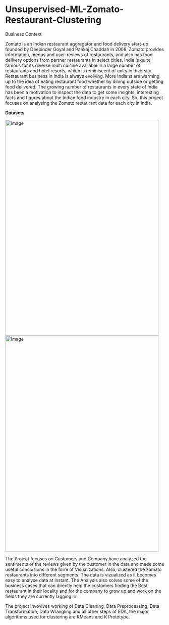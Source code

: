 # Unsupervised-ML-Zomato-Restaurant-Clustering
Business Context

Zomato is an Indian restaurant aggregator and food delivery start-up founded by Deepinder Goyal and Pankaj Chaddah in 2008. Zomato provides information, menus and user-reviews of restaurants, and also has food delivery options from partner restaurants in select cities. India is quite famous for its diverse multi cuisine available in a large number of restaurants and hotel resorts, which is reminiscent of unity in diversity. Restaurant business in India is always evolving. More Indians are warming up to the idea of eating restaurant food whether by dining outside or getting food delivered. The growing number of restaurants in every state of India has been a motivation to inspect the data to get some insights, interesting facts and figures about the Indian food industry in each city. So, this project focuses on analysing the Zomato restaurant data for each city in India.

**Datasets**

<img width="486" height="683" alt="image" src="https://github.com/user-attachments/assets/577ea572-1485-4e4f-b26e-7d3e726e7dcd" />

<img width="486" height="683" alt="image" src="https://github.com/user-attachments/assets/5059e6ff-c8e7-47db-81cf-7cfa53aba59f" />

The Project focuses on Customers and Company,have analyzed the sentiments of the reviews given by the customer in the data and made some useful conclusions in the form of Visualizations. Also, clustered the zomato restaurants into different segments. The data is vizualized as it becomes easy to analyse data at instant. The Analysis also solves some of the business cases that can directly help the customers finding the Best restaurant in their locality and for the company to grow up and work on the fields they are currently lagging in.

The project invovlves working of Data Cleaning, Data Preprocessing, Data Transformation, Data Wrangling and all other steps of EDA, the major algorithms used for clustering are KMeans and K Prototype.
